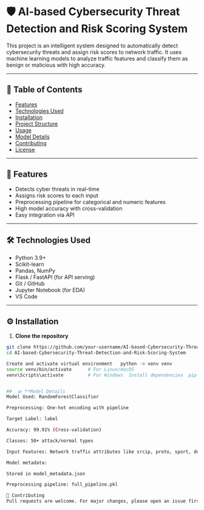 # 🛡️ AI-based Cybersecurity Threat Detection and Risk Scoring System

This project is an intelligent system designed to automatically detect cybersecurity threats and assign risk scores to network traffic. It uses machine learning models to analyze traffic features and classify them as benign or malicious with high accuracy.

---

## 📌 Table of Contents

- [Features](#features)
- [Technologies Used](#technologies-used)
- [Installation](#installation)
- [Project Structure](#project-structure)
- [Usage](#usage)
- [Model Details](#model-details)
- [Contributing](#contributing)
- [License](#license)

---

## 🚀 Features

- Detects cyber threats in real-time
- Assigns risk scores to each input
- Preprocessing pipeline for categorical and numeric features
- High model accuracy with cross-validation
- Easy integration via API

---

## 🛠️ Technologies Used

- Python 3.9+
- Scikit-learn
- Pandas, NumPy
- Flask / FastAPI (for API serving)
- Git / GitHub
- Jupyter Notebook (for EDA)
- VS Code

---

## ⚙️ Installation

1. **Clone the repository**

```bash
git clone https://github.com/your-username/AI-based-Cybersecurity-Threat-Detection-and-Risk-Scoring-System.git
cd AI-based-Cybersecurity-Threat-Detection-and-Risk-Scoring-System

Create and activate virtual environment   python -m venv venv
source venv/bin/activate      # For Linux/macOS
venv\Scripts\activate         # For Windows  Install dependencies  pip install -r requirements.txt


##  📊 **Model Details
Model Used: RandomForestClassifier

Preprocessing: One-hot encoding with pipeline

Target Label: label

Accuracy: 99.91% (Cross-validation)

Classes: 50+ attack/normal types

Input Features: Network traffic attributes like srcip, proto, sport, dur, sbytes, dbytes, etc.

Model metadata:

Stored in model_metadata.json

Preprocessing pipeline: full_pipeline.pkl

🤝 Contributing
Pull requests are welcome. For major changes, please open an issue first to discuss what you would like to change.
